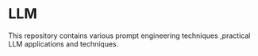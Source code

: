 # LLM
This repository contains various prompt engineering techniques ,practical LLM applications and techniques.
